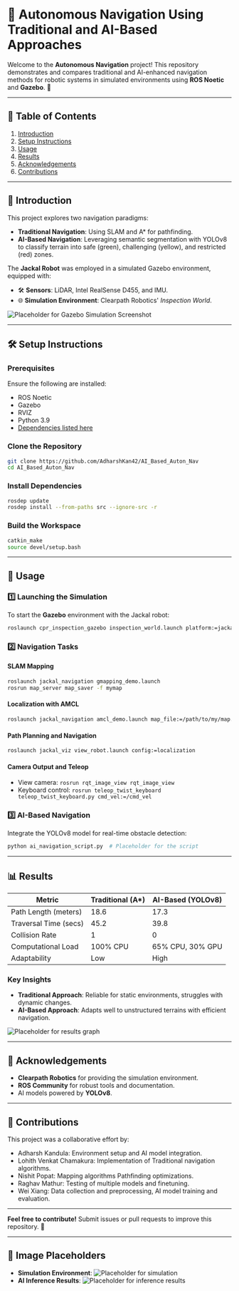 
# 🤖 Autonomous Navigation Using Traditional and AI-Based Approaches

Welcome to the **Autonomous Navigation** project! This repository demonstrates and compares traditional and AI-enhanced navigation methods for robotic systems in simulated environments using **ROS Noetic** and **Gazebo**. 🚀

---

## 📝 Table of Contents
1. [Introduction](#introduction)
2. [Setup Instructions](#setup-instructions)
3. [Usage](#usage)
4. [Results](#results)
5. [Acknowledgements](#acknowledgements)
6. [Contributions](#contributions)

---

## 🧐 Introduction
This project explores two navigation paradigms:
- **Traditional Navigation**: Using SLAM and A* for pathfinding.
- **AI-Based Navigation**: Leveraging semantic segmentation with YOLOv8 to classify terrain into safe (green), challenging (yellow), and restricted (red) zones.

The **Jackal Robot** was employed in a simulated Gazebo environment, equipped with:
- 🛠 **Sensors**: LiDAR, Intel RealSense D455, and IMU.
- 🌐 **Simulation Environment**: Clearpath Robotics' *Inspection World*.

![Placeholder for Gazebo Simulation Screenshot](#) <!-- Replace with actual image link -->

---

## 🛠 Setup Instructions

### Prerequisites
Ensure the following are installed:
- ROS Noetic
- Gazebo
- RVIZ
- Python 3.9
- [Dependencies listed here](https://wiki.ros.org/ROS/Installation)

### Clone the Repository
```bash
git clone https://github.com/AdharshKan42/AI_Based_Auton_Nav
cd AI_Based_Auton_Nav
```

### Install Dependencies
```bash
rosdep update
rosdep install --from-paths src --ignore-src -r
```

### Build the Workspace
```bash
catkin_make
source devel/setup.bash
```

---

## 🚀 Usage

### 1️⃣ Launching the Simulation
To start the **Gazebo** environment with the Jackal robot:
```bash
roslaunch cpr_inspection_gazebo inspection_world.launch platform:=jackal
```

### 2️⃣ Navigation Tasks
#### SLAM Mapping
```bash
roslaunch jackal_navigation gmapping_demo.launch
rosrun map_server map_saver -f mymap
```

#### Localization with AMCL
```bash
roslaunch jackal_navigation amcl_demo.launch map_file:=/path/to/my/map.yaml
```

#### Path Planning and Navigation
```bash
roslaunch jackal_viz view_robot.launch config:=localization
```

#### Camera Output and Teleop
- View camera: `rosrun rqt_image_view rqt_image_view`
- Keyboard control: `rosrun teleop_twist_keyboard teleop_twist_keyboard.py cmd_vel:=/cmd_vel`

### 3️⃣ AI-Based Navigation
Integrate the YOLOv8 model for real-time obstacle detection:
```bash
python ai_navigation_script.py  # Placeholder for the script
```

---

## 📊 Results

| Metric                | Traditional (A*) | AI-Based (YOLOv8) |
|-----------------------|------------------|-------------------|
| Path Length (meters)  | 18.6            | 17.3             |
| Traversal Time (secs) | 45.2            | 39.8             |
| Collision Rate        | 1               | 0                |
| Computational Load    | 100% CPU        | 65% CPU, 30% GPU |
| Adaptability          | Low             | High             |

### Key Insights
- **Traditional Approach**: Reliable for static environments, struggles with dynamic changes.
- **AI-Based Approach**: Adapts well to unstructured terrains with efficient navigation.

![Placeholder for results graph](#) <!-- Replace with actual image link -->

---

## 🙌 Acknowledgements
- **Clearpath Robotics** for providing the simulation environment.
- **ROS Community** for robust tools and documentation.
- AI models powered by **YOLOv8**.

---

## 🤝 Contributions
This project was a collaborative effort by:
- Adharsh Kandula: Environment setup and AI model integration.
- Lohith Venkat Chamakura: Implementation of Traditional navigation algorithms.
- Nishit Popat: Mapping algorithms Pathfinding optimizations.
- Raghav Mathur: Testing of multiple models and finetuning.
- Wei Xiang: Data collection and preprocessing, AI model training and evaluation. 

---

**Feel free to contribute!** Submit issues or pull requests to improve this repository. 🎉

---

## 📸 Image Placeholders
- **Simulation Environment**: ![Placeholder for simulation](#)
- **AI Inference Results**: ![Placeholder for inference results](#)
